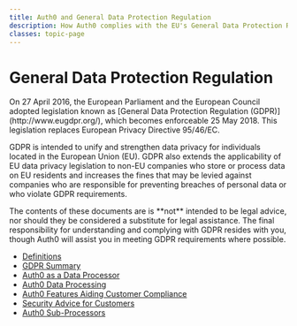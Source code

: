 ```yaml
---
title: Auth0 and General Data Protection Regulation
description: How Auth0 complies with the EU's General Data Protection Regulation (GDPR)
classes: topic-page
---
```


<div class="topic-page-header">
  <div data-name="example" class="topic-page-badge"></div>
  <h1>General Data Protection Regulation</h1>
  <p>
    On 27 April 2016, the European Parliament and the European Council adopted legislation known as [General Data Protection Regulation (GDPR)](http://www.eugdpr.org/), which becomes enforceable 25 May 2018. This legislation replaces European Privacy Directive 95/46/EC.
  </p>
  <p>
    GDPR is intended to unify and strengthen data privacy for individuals located in the European Union (EU). GDPR also extends the applicability of EU data privacy legislation to non-EU companies who store or process data on EU residents and increases the fines that may be levied against companies who are responsible for preventing breaches of personal data or who violate GDPR requirements.
  </p>
  <p>
    The contents of these documents are is **not** intended to be legal advice, nor should they be considered a substitute for legal assistance. The final responsibility for understanding and complying with GDPR resides with you, though Auth0 will assist you in meeting GDPR requirements where possible.
  </p>
</div>

<ul class="topic-links">
  <li>
    <i class="icon icon-budicon-715"></i><a href="/compliance/definitions">Definitions</a>
  </li>
  <li>
    <i class="icon icon-budicon-715"></i><a href="/compliance/gdpr-summary">GDPR Summary</a>
  </li>
  <li>
    <i class="icon icon-budicon-715"></i><a href="/compliance/auth0-as-data-processor">Auth0 as a Data Processor</a>
  </li>
  <li>
    <i class="icon icon-budicon-715"></i><a href="/compliance/data-processing">Auth0 Data Processing</a>
  </li>
  <li>
    <i class="icon icon-budicon-715"></i><a href="/compliance/features-aiding-compliance">Auth0 Features Aiding Customer Compliance</a>
  </li>
  <li>
    <i class="icon icon-budicon-715"></i><a href="/compliance/security-advice-for-customers">Security Advice for Customers</a>
  </li>
  <li>
    <i class="icon icon-budicon-715"></i><a href="/compliance/subprocessors">Auth0 Sub-Processors</a>
  </li>
</ul>